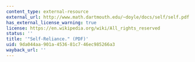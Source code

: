 ```yaml
---
content_type: external-resource
external_url: http://www.math.dartmouth.edu/~doyle/docs/self/self.pdf
has_external_license_warning: true
license: https://en.wikipedia.org/wiki/All_rights_reserved
status: ''
title: '"Self-Reliance." (PDF)'
uid: 9da044aa-901a-4536-81c7-46ec985266a3
wayback_url: ''
---
```

